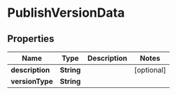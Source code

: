 

# PublishVersionData


## Properties

| Name | Type | Description | Notes |
|------------ | ------------- | ------------- | -------------|
|**description** | **String** |  |  [optional] |
|**versionType** | **String** |  |  |



